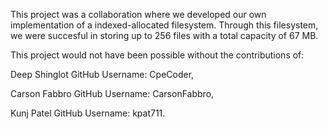 This project was a collaboration where we developed our own implementation of a indexed-allocated filesystem. Through this filesystem, we were
succesful in storing up to 256 files with a total capacity of 67 MB.

This project would not have been possible without the contributions of:

Deep Shinglot       GitHub Username: CpeCoder,  

Carson Fabbro       GitHub Username: CarsonFabbro, 


Kunj Patel         GitHub Username: kpat711.
